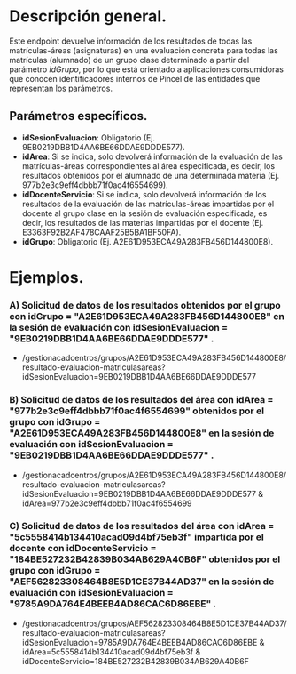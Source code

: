 
# Descripción general.

Este endpoint devuelve información de los resultados de todas las matrículas-áreas (asignaturas) en una evaluación concreta para todas las matrículas (alumnado) de un grupo clase determinado a partir del parámetro *idGrupo*, por lo que está orientado a aplicaciones consumidoras que conocen identificadores internos de Pincel de las entidades que representan los parámetros.

## Parámetros específicos.

* **idSesionEvaluacion**: Obligatorio (Ej. 9EB0219DBB1D4AA6BE66DDAE9DDDE577).
* **idArea**: Si se indica, solo devolverá información de la evaluación de las matrículas-áreas correspondientes al área especificada, es decir, los resultados obtenidos por el alumnado de una determinada materia (Ej. 977b2e3c9eff4dbbb71f0ac4f6554699).
* **idDocenteServicio**: Si se indica, solo devolverá información de los resultados de la evaluación de las matrículas-áreas impartidas por el docente al grupo clase en la sesión de evaluación especificada, es decir, los resultados de las materias impartidas por el docente (Ej. E3363F92B2AF478CAAF25B5BA1BF50FA).
* **idGrupo**: Obligatorio (Ej. A2E61D953ECA49A283FB456D144800E8).

# Ejemplos.
### A) Solicitud de datos de los resultados obtenidos por el grupo con idGrupo = "A2E61D953ECA49A283FB456D144800E8" en la sesión de evaluación con idSesionEvaluacion = "9EB0219DBB1D4AA6BE66DDAE9DDDE577" .
* /gestionacadcentros/grupos/A2E61D953ECA49A283FB456D144800E8/resultado-evaluacion-matriculasareas?idSesionEvaluacion=9EB0219DBB1D4AA6BE66DDAE9DDDE577

### B) Solicitud de datos de los resultados del área con idArea = "977b2e3c9eff4dbbb71f0ac4f6554699" obtenidos por el grupo con idGrupo = "A2E61D953ECA49A283FB456D144800E8" en la sesión de evaluación con idSesionEvaluacion = "9EB0219DBB1D4AA6BE66DDAE9DDDE577" .
* /gestionacadcentros/grupos/A2E61D953ECA49A283FB456D144800E8/resultado-evaluacion-matriculasareas?idSesionEvaluacion=9EB0219DBB1D4AA6BE66DDAE9DDDE577 & idArea=977b2e3c9eff4dbbb71f0ac4f6554699

### C) Solicitud de datos de los resultados del área con idArea = "5c5558414b134410acad09d4bf75eb3f" impartida por el docente con idDocenteServicio = "184BE527232B42839B034AB629A40B6F" obtenidos por el grupo con idGrupo = "AEF562823308464B8E5D1CE37B44AD37" en la sesión de evaluación con idSesionEvaluacion = "9785A9DA764E4BEEB4AD86CAC6D86EBE" .
* /gestionacadcentros/grupos/AEF562823308464B8E5D1CE37B44AD37/resultado-evaluacion-matriculasareas?idSesionEvaluacion=9785A9DA764E4BEEB4AD86CAC6D86EBE & idArea=5c5558414b134410acad09d4bf75eb3f & idDocenteServicio=184BE527232B42839B034AB629A40B6F

